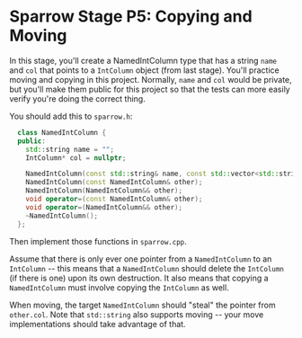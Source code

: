 # Sparrow Stage P5: Copying and Moving

In this stage, you'll create a NamedIntColumn type that has a string
`name` and `col` that points to a `IntColumn` object (from last
stage).  You'll practice moving and copying in this project.
Normally, `name` and `col` would be private, but you'll make them
public for this project so that the tests can more easily verify
you're doing the correct thing.

You should add this to `sparrow.h`:

```cpp
  class NamedIntColumn {
  public:
    std::string name = "";
    IntColumn* col = nullptr;

    NamedIntColumn(const std::string& name, const std::vector<std::string>& inputs);
    NamedIntColumn(const NamedIntColumn& other);
    NamedIntColumn(NamedIntColumn&& other);
    void operator=(const NamedIntColumn& other);
    void operator=(NamedIntColumn&& other);
    ~NamedIntColumn();
  };
```

Then implement those functions in `sparrow.cpp`.

Assume that there is only ever one pointer from a `NamedIntColumn` to
an `IntColumn` -- this means that a `NamedIntColumn` should delete the
`IntColumn` (if there is one) upon its own destruction.  It also means
that copying a `NamedIntColumn` must involve copying the `IntColumn`
as well.

When moving, the target `NamedIntColumn` should "steal" the pointer
from `other.col`.  Note that `std::string` also supports moving -- your
move implementations should take advantage of that.
